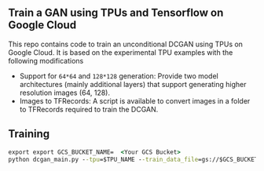 ## Train a GAN using TPUs and Tensorflow on Google Cloud

This repo contains code to train an unconditional DCGAN using TPUs on Google Cloud. It is based on the experimental TPU examples with the following modifications  

- Support for `64*64` and `128*128` generation: Provide two model architectures (mainly additional layers) that support generating higher resolution images (64, 128).
- Images to TFRecords: A script is available to convert images in a folder to TFRecords required to train the DCGAN.

## Training

```cmd
export export GCS_BUCKET_NAME=  <Your GCS Bucket>
python dcgan_main.py --tpu=$TPU_NAME --train_data_file=gs://$GCS_BUCKET_NAME/data/masks/train_masks.tfrecords   --dataset=dcgan64 --train_steps=10000 --train_steps_per_eval=500 --model_dir=gs://$GCS_BUCKET_NAME/dcgan/masks/model --test_data_file=gs://$GCS_BUCKET_NAME/data/rand/test.tfrecords

```